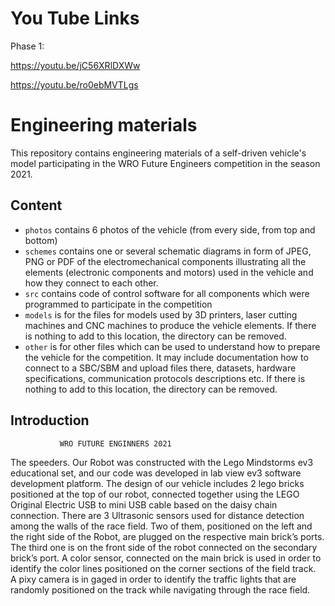 
You Tube Links
==============
Phase 1:

https://youtu.be/jC56XRlDXWw

https://youtu.be/ro0ebMVTLgs


Engineering materials
====

This repository contains engineering materials of a self-driven vehicle's model participating in the WRO Future Engineers competition in the season 2021.

## Content

* `photos` contains 6 photos of the vehicle (from every side, from top and bottom)
* `schemes` contains one or several schematic diagrams in form of JPEG, PNG or PDF of the electromechanical components illustrating all the elements (electronic components and motors) used in the vehicle and how they connect to each other.
* `src` contains code of control software for all components which were programmed to participate in the competition
* `models` is for the files for models used by 3D printers, laser cutting machines and CNC machines to produce the vehicle elements. If there is nothing to add to this location, the directory can be removed.
* `other` is for other files which can be used to understand how to prepare the vehicle for the competition. It may include documentation how to connect to a SBC/SBM and upload files there, datasets, hardware specifications, communication protocols descriptions etc. If there is nothing to add to this location, the directory can be removed.

## Introduction

               WRO FUTURE ENGINNERS 2021

The speeders.
Our Robot was constructed with the Lego Mindstorms ev3 educational set, and our code was developed in lab view ev3 software development platform. The design of our vehicle includes 2 lego bricks positioned at the top of our robot, connected together using the LEGO Original Electric USB to mini USB cable based on the daisy chain connection. 
There are 3 Ultrasonic sensors used for distance detection among the walls of the race field. Two of them, positioned on the left and the right side of the Robot, are plugged on the respective main  brick’s ports. The third one is on the front side of the robot connected on the secondary brick’s port. A color sensor, connected on the main brick is used in order to identify the color lines positioned on the corner sections of the field track.  
A pixy camera is in gaged in order to identify the traffic lights that are randomly positioned on the track while navigating through the race field.

